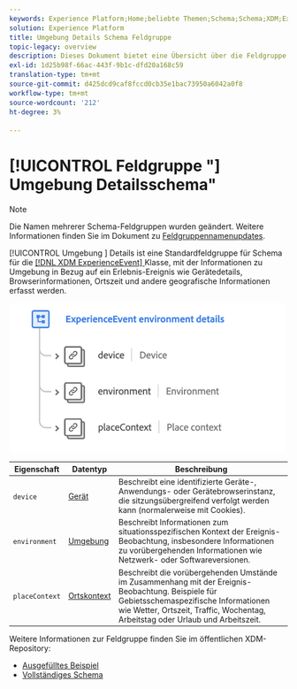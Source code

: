 ```yaml
---
keywords: Experience Platform;Home;beliebte Themen;Schema;Schema;XDM;ExperienceEvent;Felder;Schemas;Schemas;Schema-Design;Feldgruppe;Feldgruppe;Umgebung;Umgebung;
solution: Experience Platform
title: Umgebung Details Schema Feldgruppe
topic-legacy: overview
description: Dieses Dokument bietet eine Übersicht über die Feldgruppe ExperienceEvent Umgebung Details Schema.
exl-id: 1d25b98f-66ac-443f-9b1c-dfd20a168c59
translation-type: tm+mt
source-git-commit: d425dcd9caf8fccd0cb35e1bac73950a6042a0f8
workflow-type: tm+mt
source-wordcount: '212'
ht-degree: 3%

---
```



# [!UICONTROL Feldgruppe &quot;] Umgebung Detailsschema&quot;

>[!NOTE]
>
>Die Namen mehrerer Schema-Feldgruppen wurden geändert. Weitere Informationen finden Sie im Dokument zu [Feldgruppennamenupdates](../name-updates.md).

[!UICONTROL Umgebung ] Details ist eine Standardfeldgruppe für Schema für die  [[!DNL XDM ExperienceEvent] ](../../classes/individual-profile.md) Klasse, mit der Informationen zu Umgebung in Bezug auf ein Erlebnis-Ereignis wie Gerätedetails, Browserinformationen, Ortszeit und andere geografische Informationen erfasst werden.

<img src="../../images/field-groups/environment-details.png" width="500" /><br />

| Eigenschaft | Datentyp | Beschreibung |
| --- | --- | --- |
| `device` | [Gerät](../../data-types/device.md) | Beschreibt eine identifizierte Geräte-, Anwendungs- oder Gerätebrowserinstanz, die sitzungsübergreifend verfolgt werden kann (normalerweise mit Cookies). |
| `environment` | [Umgebung](../../data-types/environment.md) | Beschreibt Informationen zum situationsspezifischen Kontext der Ereignis-Beobachtung, insbesondere Informationen zu vorübergehenden Informationen wie Netzwerk- oder Softwareversionen. |
| `placeContext` | [Ortskontext](../../data-types/place-context.md) | Beschreibt die vorübergehenden Umstände im Zusammenhang mit der Ereignis-Beobachtung. Beispiele für Gebietsschemaspezifische Informationen wie Wetter, Ortszeit, Traffic, Wochentag, Arbeitstag oder Urlaub und Arbeitszeit. |

Weitere Informationen zur Feldgruppe finden Sie im öffentlichen XDM-Repository:

* [Ausgefülltes Beispiel](https://github.com/adobe/xdm/blob/master/components/mixins/experience-event/experienceevent-environment-details.example.1.json)
* [Vollständiges Schema](https://github.com/adobe/xdm/blob/master/components/mixins/experience-event/experienceevent-environment-details.schema.json)
